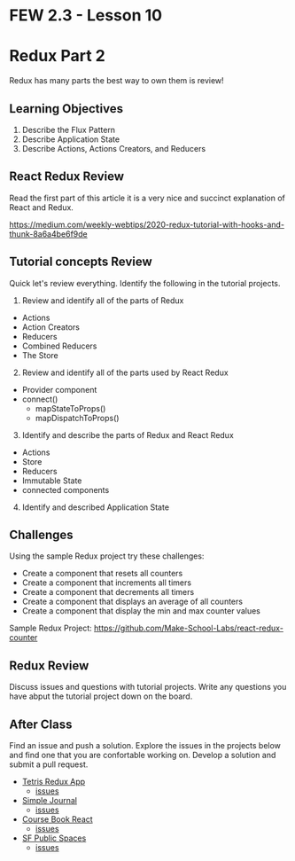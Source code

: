 # FEW 2.3 - Lesson 10

# Redux Part 2

Redux has many parts the best way to own them is review! 

## Learning Objectives

1. Describe the Flux Pattern
1. Describe Application State
1. Describe Actions, Actions Creators, and Reducers

## React Redux Review 

Read the first part of this article it is a very nice and succinct explanation of React and Redux. 

https://medium.com/weekly-webtips/2020-redux-tutorial-with-hooks-and-thunk-8a6a4be6f9de

## Tutorial concepts Review 

Quick let's review everything. Identify the following in the tutorial projects. 

1. Review and identify all of the parts of Redux
  - Actions 
  - Action Creators 
  - Reducers 
  - Combined Reducers 
  - The Store
2. Review and identify all of the parts used by React Redux
  - Provider component 
  - connect()
    - mapStateToProps()
    - mapDispatchToProps()
3. Identify and describe the parts of Redux and React Redux
  - Actions 
  - Store 
  - Reducers
  - Immutable State 
  - connected components
4. Identify and described Application State

## Challenges 

Using the sample Redux project try these challenges:

- Create a component that resets all counters
- Create a component that increments all timers
- Create a component that decrements all timers
- Create a component that displays an average of all counters
- Create a component that display the min and max counter values

Sample Redux Project: https://github.com/Make-School-Labs/react-redux-counter

## Redux Review 

Discuss issues and questions with tutorial projects. Write any questions you have abput the tutorial project down on the board. 

## After Class 

Find an issue and push a solution. Explore the issues in the projects below and find one that you are confortable working on. Develop a solution and submit a pull request. 

- [Tetris Redux App](https://github.com/soggybag/tetris-redux-app)
    - [issues](https://github.com/soggybag/tetris-redux-app/issues)
- [Simple Journal](https://github.com/soggybag/simple-journal)
    - [issues](https://github.com/soggybag/simple-journal/issues)
- [Course Book React](https://github.com/soggybag/course-book-react)
    - [issues](https://github.com/soggybag/course-book-react/issues)
- [SF Public Spaces](https://github.com/soggybag/sf-public-spaces)
    - [issues](https://github.com/soggybag/sf-public-spaces/issues)



